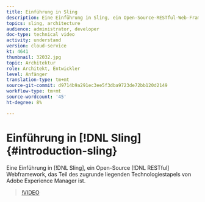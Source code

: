 ```yaml
---
title: Einführung in Sling
description: Eine Einführung in Sling, ein Open-Source-RESTful-Web-Framework, das Teil des zugrunde liegenden Technologiestapels von Adobe Experience Manager ist.
topics: sling, architecture
audience: administrator, developer
doc-type: technical video
activity: understand
version: cloud-service
kt: 4641
thumbnail: 32032.jpg
topic: Architektur
role: Architekt, Entwickler
level: Anfänger
translation-type: tm+mt
source-git-commit: d9714b9a291ec3ee5f3dba9723de72bb120d2149
workflow-type: tm+mt
source-wordcount: '45'
ht-degree: 8%

---
```



# Einführung in [!DNL Sling] {#introduction-sling}

Eine Einführung in [!DNL Sling], ein Open-Source [!DNL RESTful] Webframework, das Teil des zugrunde liegenden Technologiestapels von Adobe Experience Manager ist.

>[!VIDEO](https://video.tv.adobe.com/v/32032/?quality=12&learn=on)